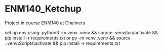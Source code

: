 # ENM140_Ketchup
Project in course ENM140 at Chalmers

set up env using:
    python3 -m venv .venv && source .venv/bin/activate && pip install -r requirements.txt
    or 
    py -m venv .venv && source .\.venv\Scripts\activate && pip install -r requirements.txt
